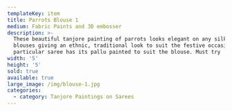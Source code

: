 ```yaml
---
templateKey: item
title: Parrots Blouse 1
medium: Fabric Paints and 3D embosser
description: >-
  These beautiful tanjore painting of parrots looks elegant on any silk saree
  blouses giving an ethnic, traditional look to suit the festive occasion. This
  particular saree has its pallu painted to suit the blouse. Must try
width: '5'
height: '5'
sold: true
available: true
large_image: /img/blouse-1.jpg
categories:
  - category: Tanjore Paintings on Sarees
---
```


